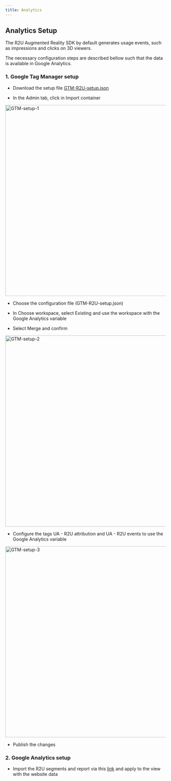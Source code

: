 ```yaml
---
title: Analytics
---
```


## Analytics Setup

The R2U Augmented Reality SDK by default generates usage events, such as impressions and clicks on 3D viewers.

The necessary configuration steps are described bellow such that the data is available in Google Analytics.

### 1. Google Tag Manager setup

  * Download the setup file [GTM-R2U-setup.json](https://raw.githubusercontent.com/r2u-io/documentation/master/gtm_setup/files/GTM-R2U-setup.json)

  * In the Admin tab, click in Import container

  <div>
    <p float="left">
      <img src="https://storage.googleapis.com/r2u-sdk-bucket/documentation/GTM-setup-screen-01.png" title="GTM-setup-1" width="600"/>
    </p>
  </div>

  * Choose the configuration file (GTM-R2U-setup.json)

  * In Choose workspace, select Existing and use the workspace with the Google Analytics variable

  * Select Merge and confirm

  <div>
    <p float="left">
      <img src="https://storage.googleapis.com/r2u-sdk-bucket/documentation/GTM-setup-screen-02.png" title="GTM-setup-2" width="600"/>
    </p>
  </div>

  * Configure the tags UA - R2U attribution and UA - R2U events to use the Google Analytics variable

   <div>
    <p float="left">
      <img src="https://storage.googleapis.com/r2u-sdk-bucket/documentation/GTM-setup-screen-03.png" title="GTM-setup-3" width="600"/>
    </p>
  </div>

  * Publish the changes

### 2. Google Analytics setup

  * Import the R2U segments and report via this [link](https://analytics.google.com/analytics/web/provision/?authuser=0&utm_source&utm_medium&utm_term&utm_content&utm_campaign#/provision) and apply to the view with the website data